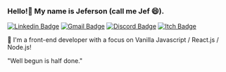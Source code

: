 ### Hello!👋 My name is Jeferson (call me Jef 😄). 
[![Linkedin Badge](https://img.shields.io/badge/-jefersonoliveiralopes-blue?style=flat-square&logo=Linkedin&logoColor=white&link=https://www.linkedin.com/in/jefersonoliveiralopes/)](https://www.linkedin.com/in/jefersonoliveiralopes/)
[![Gmail Badge](https://img.shields.io/badge/-jeferson.ol.lopes@gmail.com-c14438?style=flat-square&logo=Gmail&logoColor=white&link=mailto:jeferson.ol.lopes@gmail.com)](mailto:jeferson.ol.lopes@gmail.com)
[![Discord Badge](https://img.shields.io/badge/devjef-3981-blue?style=flat-square&logo=Discord&logoColor=white)](https://discord.com/)
[![Itch Badge](https://img.shields.io/badge/itch.io-devjef-ff69b4?style=flat-square)](https://devjef.itch.io/)


🌱 I'm a front-end developer with a focus on Vanilla Javascript / React.js / Node.js!

"Well begun is half done." 

<!--
**devjef/devjef** is a ✨ _special_ ✨ repository because its `README.md` (this file) appears on your GitHub profile.
